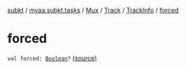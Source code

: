[subkt](../../../../index.md) / [myaa.subkt.tasks](../../../index.md) / [Mux](../../index.md) / [Track](../index.md) / [TrackInfo](index.md) / [forced](./forced.md)

# forced

`val forced: `[`Boolean`](https://kotlinlang.org/api/latest/jvm/stdlib/kotlin/-boolean/index.html)`?` [(source)](https://github.com/Myaamori/SubKt/blob/0.1.13/src/main/kotlin/myaa/subkt/tasks/muxtask.kt#L183)